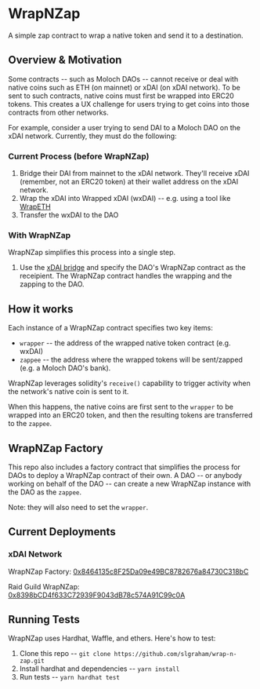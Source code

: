 # WrapNZap

A simple zap contract to wrap a native token and send it to a destination.

## Overview & Motivation

Some contracts -- such as Moloch DAOs -- cannot receive or deal with native coins such as ETH (on mainnet) or xDAI (on xDAI network). To be sent to such contracts, native coins must first be wrapped into ERC20 tokens. This creates a UX challenge for users trying to get coins into those contracts from other networks.

For example, consider a user trying to send DAI to a Moloch DAO on the xDAI network. Currently, they must do the following:

### Current Process (before WrapNZap)

1. Bridge their DAI from mainnet to the xDAI network. They'll receive xDAI (remember, not an ERC20 token) at their wallet address on the xDAI network.
2. Wrap the xDAI into Wrapped xDAI (wxDAI) -- e.g. using a tool like [WrapETH](https://wrapeth.com)
3. Transfer the wxDAI to the DAO

### With WrapNZap

WrapNZap simplifies this process into a single step.

1. Use the [xDAI bridge](https://bridge.xdaichain.com/) and specify the DAO's WrapNZap contract as the receipient. The WrapNZap contract handles the wrapping and the zapping to the DAO.

## How it works

Each instance of a WrapNZap contract specifies two key items:

-   `wrapper` -- the address of the wrapped native token contract (e.g. wxDAI)
-   `zappee` -- the address where the wrapped tokens will be sent/zapped (e.g. a Moloch DAO's bank).

WrapNZap leverages solidity's `receive()` capability to trigger activity when the network's native coin is sent to it.

When this happens, the native coins are first sent to the `wrapper` to be wrapped into an ERC20 token, and then the resulting tokens are transferred to the `zappee`.

## WrapNZap Factory

This repo also includes a factory contract that simplifies the process for DAOs to deploy a WrapNZap contract of their own. A DAO -- or anybody working on behalf of the DAO -- can create a new WrapNZap instance with the DAO as the `zappee`.

Note: they will also need to set the `wrapper`.

## Current Deployments

### xDAI Network

WrapNZap Factory: [0x8464135c8F25Da09e49BC8782676a84730C318bC](https://blockscout.com/poa/xdai/address/0x8464135c8F25Da09e49BC8782676a84730C318bC/contracts)

Raid Guild WrapNZap: [0x8398bCD4f633C72939F9043dB78c574A91C99c0A](https://blockscout.com/poa/xdai/address/0x8398bCD4f633C72939F9043dB78c574A91C99c0A/contracts)

## Running Tests

WrapNZap uses Hardhat, Waffle, and ethers. Here's how to test:

1. Clone this repo -- `git clone https://github.com/slgraham/wrap-n-zap.git`
2. Install hardhat and dependencies -- `yarn install`
3. Run tests -- `yarn hardhat test`
